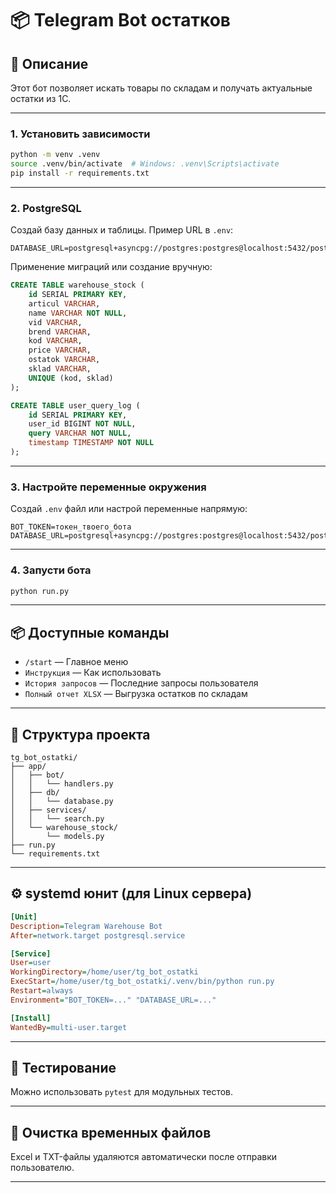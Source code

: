 # 📦 Telegram Bot остатков

## 🔧 Описание
Этот бот позволяет искать товары по складам и получать актуальные остатки из 1С.

---

### 1. Установить зависимости

```bash
python -m venv .venv
source .venv/bin/activate  # Windows: .venv\Scripts\activate
pip install -r requirements.txt
```

---

### 2. PostgreSQL

Создай базу данных и таблицы. Пример URL в `.env`:

```env
DATABASE_URL=postgresql+asyncpg://postgres:postgres@localhost:5432/postgres
```

Применение миграций или создание вручную:

```sql
CREATE TABLE warehouse_stock (
    id SERIAL PRIMARY KEY,
    articul VARCHAR,
    name VARCHAR NOT NULL,
    vid VARCHAR,
    brend VARCHAR,
    kod VARCHAR,
    price VARCHAR,
    ostatok VARCHAR,
    sklad VARCHAR,
    UNIQUE (kod, sklad)
);

CREATE TABLE user_query_log (
    id SERIAL PRIMARY KEY,
    user_id BIGINT NOT NULL,
    query VARCHAR NOT NULL,
    timestamp TIMESTAMP NOT NULL
);
```

---

### 3. Настройте переменные окружения

Создай `.env` файл или настрой переменные напрямую:

```env
BOT_TOKEN=токен_твоего_бота
DATABASE_URL=postgresql+asyncpg://postgres:postgres@localhost:5432/postgres
```

---

### 4. Запусти бота

```bash
python run.py
```

---

## 📦 Доступные команды

- `/start` — Главное меню
- `Инструкция` — Как использовать
- `История запросов` — Последние запросы пользователя
- `Полный отчет XLSX` — Выгрузка остатков по складам

---

## 📁 Структура проекта

```text
tg_bot_ostatki/
├── app/
│   ├── bot/
│   │   └── handlers.py
│   ├── db/
│   │   └── database.py
│   ├── services/
│   │   └── search.py
│   └── warehouse_stock/
│       └── models.py
├── run.py
└── requirements.txt
```

---

## ⚙️ systemd юнит (для Linux сервера)

```ini
[Unit]
Description=Telegram Warehouse Bot
After=network.target postgresql.service

[Service]
User=user
WorkingDirectory=/home/user/tg_bot_ostatki
ExecStart=/home/user/tg_bot_ostatki/.venv/bin/python run.py
Restart=always
Environment="BOT_TOKEN=..." "DATABASE_URL=..."

[Install]
WantedBy=multi-user.target
```

---

## 🧪 Тестирование

Можно использовать `pytest` для модульных тестов.

---

## 🧼 Очистка временных файлов

Excel и TXT-файлы удаляются автоматически после отправки пользователю.

---
